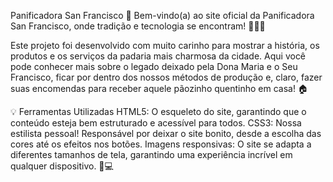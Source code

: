 Panificadora San Francisco 🥖
Bem-vindo(a) ao site oficial da Panificadora San Francisco, onde tradição e tecnologia se encontram! 🌾👩‍🍳

Este projeto foi desenvolvido com muito carinho para mostrar a história, os produtos e os serviços da padaria mais charmosa da cidade. Aqui você pode conhecer mais sobre o legado deixado pela Dona Maria e o Seu Francisco, ficar por dentro dos nossos métodos de produção e, claro, fazer suas encomendas para receber aquele pãozinho quentinho em casa! 🏠

💡 Ferramentas Utilizadas
HTML5: O esqueleto do site, garantindo que o conteúdo esteja bem estruturado e acessível para todos.
CSS3: Nossa estilista pessoal! Responsável por deixar o site bonito, desde a escolha das cores até os efeitos nos botões.
Imagens responsivas: O site se adapta a diferentes tamanhos de tela, garantindo uma experiência incrível em qualquer dispositivo. 📱💻
